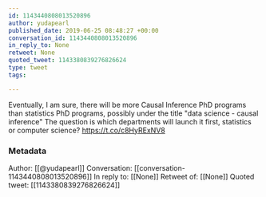 ```yaml
---
id: 1143440808013520896
author: yudapearl
published_date: 2019-06-25 08:48:27 +00:00
conversation_id: 1143440808013520896
in_reply_to: None
retweet: None
quoted_tweet: 1143380839276826624
type: tweet
tags:

---
```


Eventually, I am sure, there will be more Causal Inference PhD programs than
statistics PhD programs, possibly under the title "data science - causal inference" The question is which departments will launch it first, statistics or computer science? https://t.co/c8HyRExNV8

### Metadata

Author: [[@yudapearl]]
Conversation: [[conversation-1143440808013520896]]
In reply to: [[None]]
Retweet of: [[None]]
Quoted tweet: [[1143380839276826624]]
